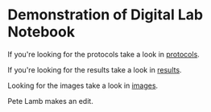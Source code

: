 # Demonstration of Digital Lab Notebook

If you're looking for the protocols take a look in [protocols](protocols).

If you're looking for the results take a look in [results](/results).

Looking for the images take a look in [images](/images).

Pete Lamb makes an edit.


